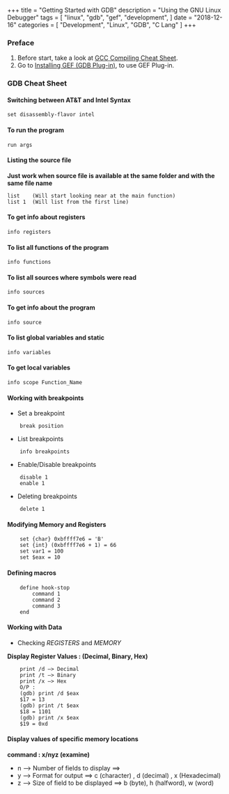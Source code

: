 +++
title = "Getting Started with GDB"
description = "Using the GNU Linux Debugger"
tags = [
    "linux",
    "gdb",
    "gef",
    "development",
]
date = "2018-12-16"
categories = [
    "Development",
    "Linux",
    "GDB",
    "C Lang"
]
+++

### Preface
1. Before start, take a look at [GCC Compiling Cheat Sheet](/post/gcc-cheat-sheet).
2. Go to [Installing GEF (GDB Plug-in)](/posts/installing-gdb-gef), to use GEF Plug-in.


### GDB Cheat Sheet

#### Switching between AT&T and Intel Syntax
```
set disassembly-flavor intel
```

#### To run the program
```
run args
```

#### Listing the source file 
**Just work when source file is available at the same folder and with the same file name**
```
list    (Will start looking near at the main function)
list 1  (Will list from the first line)
```

#### To get info about registers
```
info registers
```

#### To list all functions of the program
```
info functions
```

#### To list all sources where symbols were read
```
info sources
```

#### To get info about the program
```
info source
```

#### To list global variables and static
```
info variables
```

#### To get local variables
```
info scope Function_Name
```

#### Working with breakpoints

* Set a breakpoint
```
    break position
```

* List breakpoints
```
    info breakpoints
```

* Enable/Disable breakpoints
```
    disable 1
    enable 1
```

* Deleting breakpoints
```
    delete 1
```

#### Modifying Memory and Registers
```
    set {char} 0xbffff7e6 = 'B'
    set {int} (0xbffff7e6 + 1) = 66
    set var1 = 100
    set $eax = 10
```

#### Defining macros

```
    define hook-stop
        command 1
        command 2
        command 3
    end
```

#### Working with Data

* Checking _REGISTERS_ and _MEMORY_

**Display Register Values : (Decimal, Binary, Hex)**
```
    print /d –> Decimal
    print /t –> Binary
    print /x –> Hex
    O/P :
    (gdb) print /d $eax
    $17 = 13
    (gdb) print /t $eax
    $18 = 1101
    (gdb) print /x $eax
    $19 = 0xd
```

#### Display values of specific memory locations

**command : x/nyz (examine)**

* n –> Number of fields to display ==>
* y –> Format for output ==> c (character) , d (decimal) , x (Hexadecimal)
* z –> Size of field to be displayed ==> b (byte), h (halfword), w (word)
